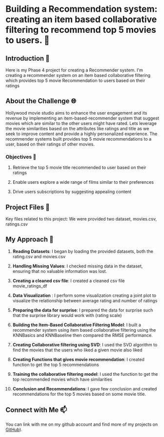 # Building a Recommendation system: creating an item based collaborative filtering to recommend top 5 movies to users. 🚀


## Introduction 🌟
Here is my Phase 4 project for creating a Recommender system. I'm creating a recommender system on an item based collaborative filtering which provides top 5 movie Recommendation to users based on their ratings

## About the Challenge 🌐
Hollywood movie studio aims to enhance the user engagement and its revenue by implementing an item-based-recommender system that  suggest movies which are similar to the other users might have rated. Lets leverage the movie similarities based on the attributes like ratings and title as we seek to improve content and provide a highly personalized experience. The recommender systems built provides top 5 movie recommendations to a user, based on their ratings of other movies.


### Objectives 📝
1. Retrieve the top 5 movie title recommended to user based on their ratings

2. Enable users explore a wide range of films similar to their preferences

3. Drive users subscriptions by suggesting appealing content


## Project Files 📂

Key files related to this project:
We were provided two dataset, movies.csv, ratings.csv

## My Approach 🚀

1. **Reading Datasets**: I began by loading the provided datasets, both the rating.csv and movies.csv

2. **Handling Missing Values**: I checked missing data in the dataset, ensuring that no valuable information was lost.

3. **Creating a cleaned csv file**:  I created a cleaned csv file movie_ratings_df

4. **Data Visualization** : I perform some visualization creating a joint plot to visualize the relationship between average rating and number of ratings

5. **Preparing the data for surprise**: I prepared the data for surprise  such that the surprise library would work with (rating scale)

6. **Building the Item-Based Collaborative Filtering Model**: I built a recommender system using item based collaborative filtering using the KNNBasics and KNNBaseline then compared the RMSE performance.

7. **Creating Collaborative filtering using SVD**: I used the SVD algorithm to find the movies that the users who liked a given movie also liked

8. **Creating Functions that gives movie recommendation**: I created function to get the top 5 recommendations 

9. **Training the collaborative filtering model**: I used the function to get the top recommended movies which have similarities

11. **Conclusion and Recommendations**: I gave few conclusion and created recommendations for the top 5 movies based on some movie title.


## Connect with Me 📫

You can link with me on my github account and find more of my projects on [GitHub](https://github.com/mikabenson/movie-recommender-system)).


